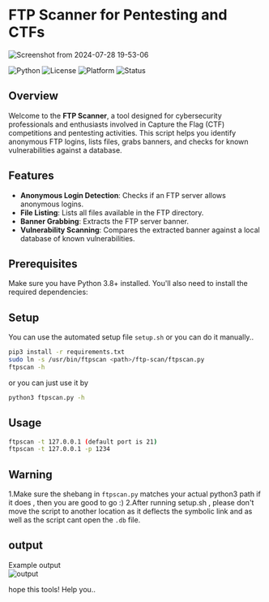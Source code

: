 # FTP Scanner for Pentesting and CTFs
![Screenshot from 2024-07-28 19-53-06](https://github.com/user-attachments/assets/eb855e92-71a9-49fe-a3f2-009d52610df8)

![Python](https://img.shields.io/badge/python-v3.8%2B-blue)
![License](https://img.shields.io/badge/license-MIT-green)
![Platform](https://img.shields.io/badge/platform-linux--64%20%7C%20windows--64-lightgrey)
![Status](https://img.shields.io/badge/status-active-brightgreen)

## Overview

Welcome to the **FTP Scanner**, a tool designed for cybersecurity professionals and enthusiasts involved in Capture the Flag (CTF) competitions and pentesting activities. This script helps you identify anonymous FTP logins, lists files, grabs banners, and checks for known vulnerabilities against a database.

## Features

- **Anonymous Login Detection**: Checks if an FTP server allows anonymous logins.
- **File Listing**: Lists all files available in the FTP directory.
- **Banner Grabbing**: Extracts the FTP server banner.
- **Vulnerability Scanning**: Compares the extracted banner against a local database of known vulnerabilities.

## Prerequisites

Make sure you have Python 3.8+ installed. You'll also need to install the required dependencies:
## Setup
You can use the automated setup file `setup.sh` or you can do it manually..
```sh
pip3 install -r requirements.txt
sudo ln -s /usr/bin/ftpscan <path>/ftp-scan/ftpscan.py
ftpscan -h
```
or you can just use it by
```sh
python3 ftpscan.py -h
```
## Usage
```sh
ftpscan -t 127.0.0.1 (default port is 21)
ftpscan -t 127.0.0.1 -p 1234
```
## Warning
1.Make sure the shebang in `ftpscan.py` matches your actual python3 path if it does , then you are good to go :)
2.After running setup.sh , please don't move the script to another location as it deflects the symbolic link and as well as the script cant open the `.db` file.
## output
Example output
<br>
![output](https://github.com/user-attachments/assets/f46cd135-b17e-4bd1-a350-07214efd6291)


hope this tools! Help you..

